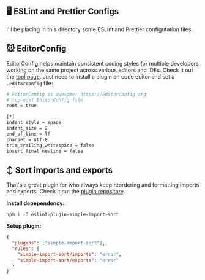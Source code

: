 ## 🖥️ ESLint and Prettier Configs
I'll be placing in this directory some ESLint and Prettier configutation files.

## 🐭 EditorConfig
EditorConfig helps maintain consistent coding styles for multiple developers working on the same project across various editors and IDEs. Check it out the [tool page](https://editorconfig.org). Just need to install a plugin on code editor and set a `.editorconfig` file:


```bash
# EditorConfig is awesome: https://EditorConfig.org
# top-most EditorConfig file
root = true

[*]
indent_style = space
indent_size = 2
end_of_line = lf
charset = utf-8
trim_trailing_whitespace = false
insert_final_newline = false
```


## ↕️ Sort imports and exports
That's a great plugin for who always keep reordering and formatting imports and exports. Check it out the [plugin repository](https://github.com/lydell/eslint-plugin-simple-import-sort).

**Install depependency:**
```shell
npm i -D eslint-plugin-simple-import-sort
```

**Setup plugin:**
```json
{
  "plugins": ["simple-import-sort"],
  "rules": {
    "simple-import-sort/imports": "error",
    "simple-import-sort/exports": "error"
  }
}
```